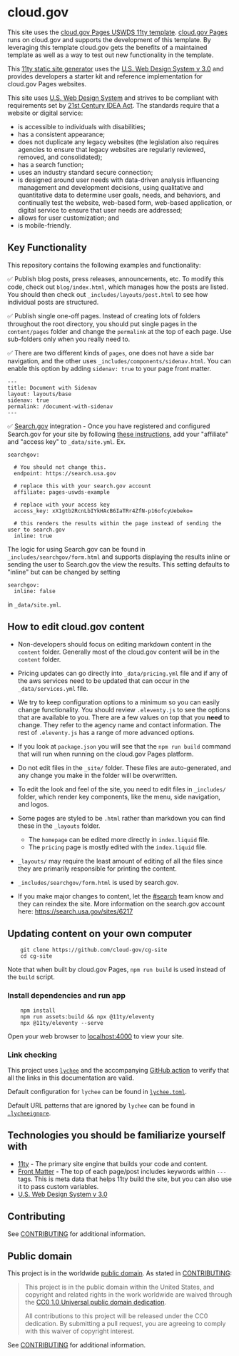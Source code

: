 # cloud.gov

This site uses the [cloud.gov Pages USWDS 11ty template](https://github.com/cloud-gov/pages-uswds-11ty). [cloud.gov Pages](https://cloud.gov/pages/) runs on cloud.gov and supports the development of this template. By leveraging this template cloud.gov gets the benefits of a maintained template as well as a way to test out new functionality in the template.

This [11ty static site generator](https://www.11ty.dev/) uses the [U.S. Web Design System v 3.0](https://designsystem.digital.gov/) and provides developers a starter kit and reference implementation for cloud.gov Pages websites.

This site uses [U.S. Web Design System](https://designsystem.digital.gov/) and strives to be compliant with requirements set by [21st Century IDEA Act](https://designsystem.digital.gov/website-standards/). The standards require that a website or digital service:

- is accessible to individuals with disabilities;
- has a consistent appearance;
- does not duplicate any legacy websites (the legislation also requires agencies to ensure that legacy websites are regularly reviewed, removed, and consolidated);
- has a search function;
- uses an industry standard secure connection;
- is designed around user needs with data-driven analysis influencing management and development decisions, using qualitative and quantitative data to determine user goals, needs, and behaviors, and continually test the website, web-based form, web-based application, or digital service to ensure that user needs are addressed;
- allows for user customization; and
- is mobile-friendly.

## Key Functionality

This repository contains the following examples and functionality:

✅ Publish blog posts, press releases, announcements, etc. To modify this code, check out `blog/index.html`, which manages how the posts are listed. You should then check out `_includes/layouts/post.html` to see how individual posts are structured.

✅ Publish single one-off pages. Instead of creating lots of folders throughout the root directory, you should put single pages in the `content/pages` folder and change the `permalink` at the top of each page. Use sub-folders only when you really need to.

✅ There are two different kinds of `pages`, one does not have a side bar navigation, and the other uses `_includes/components/sidenav.html`. You can enable this option by adding `sidenav: true` to your page front matter.

```
---
title: Document with Sidenav
layout: layouts/base
sidenav: true
permalink: /document-with-sidenav
---
```

✅ [Search.gov](https://search.gov) integration - Once you have registered and configured Search.gov for your site by following [these instructions](https://cloud.gov/pages/documentation/search/), add your "affiliate" and "access key" to `_data/site.yml`. Ex.

```
searchgov:

  # You should not change this.
  endpoint: https://search.usa.gov

  # replace this with your search.gov account
  affiliate: pages-uswds-example

  # replace with your access key
  access_key: xX1gtb2RcnLbIYkHAcB6IaTRr4ZfN-p16ofcyUebeko=

  # this renders the results within the page instead of sending the user to search.gov
  inline: true
```

The logic for using Search.gov can be found in `_includes/searchgov/form.html` and supports displaying the results inline or sending the user to Search.gov the view the results. This setting defaults to "inline" but can be changed by setting
```
searchgov:
  inline: false
```
in `_data/site.yml`.

## How to edit cloud.gov content

- Non-developers should focus on editing markdown content in the `content` folder. Generally most of the cloud.gov content will be in the `content` folder.

- Pricing updates can go directly into `_data/pricing.yml` file and if any of the aws services need to be updated that can occur in the `_data/services.yml` file.

- We try to keep configuration options to a minimum so you can easily change functionality. You should review `.eleventy.js` to see the options that are available to you. There are a few values on top that you **need** to change. They refer to the agency name and contact information. The rest of `.eleventy.js` has a range of more advanced options.

- If you look at `package.json` you will see that the `npm run build` command that will run when running on the cloud.gov Pages platform.

- Do not edit files in the `_site/` folder. These files are auto-generated, and any change you make in the folder will be overwritten.

- To edit the look and feel of the site, you need to edit files in `_includes/` folder, which render key components, like the menu, side navigation, and logos.

- Some pages are styled to be `.html` rather than markdown you can find these in the `_layouts` folder.

  - The `homepage` can be edited more directly in `index.liquid` file.
  - The `pricing` page is mostly edited with the `index.liquid` file.

- `_layouts/` may require the least amount of editing of all the files since they are primarily responsible for printing the content.

- `_includes/searchgov/form.html` is used by search.gov.

- If you make major changes to content, let the [#search](https://gsa-tts.slack.com/archives/C33CZQG2D) team know and they can reindex the site. More information on the search.gov account here: https://search.usa.gov/sites/6217

## Updating content on your own computer

```shell
    git clone https://github.com/cloud-gov/cg-site
    cd cg-site
```

Note that when built by cloud.gov Pages, `npm run build` is used instead of the
`build` script.

### Install dependencies and run app

```shell
    npm install
    npm run assets:build && npx @11ty/eleventy
    npx @11ty/eleventy --serve
```

Open your web browser to [localhost:4000](http://localhost:4000/) to view your
site.

### Link checking

This project uses [`lychee`](https://github.com/lycheeverse/lychee) and the accompanying [GitHub action](https://github.com/lycheeverse/lychee-action) to verify that all the links in this documentation are valid.

Default configuration for `lychee` can be found in [`lychee.toml`](./lychee.toml).

Default URL patterns that are ignored by `lychee` can be found in [`.lycheeignore`](./.lycheeignore).

<!-- #### Running locally

First, install `lychee`:

```shell
brew install lychee
```

To run `lychee` locally, use the `link-checker` npm script:

```shell
# can use any globbing pattern or filepath
GITHUB_TOKEN=<your-github-token> npm run link-checker -- ./_site/**/*.html
```

You can also use multiple patterns/filepaths:

```shell
GITHUB_TOKEN=<your-github-token> npm run link-checker -- ./*.md ./_site/**/*.html
```

Including a `GITHUB_TOKEN` environment variable will reduce the number of 429 responses returned by GitHub, since
by default GitHub throttles requests without a token.

When you run this script, results from the `lychee` link scan will be generated in `lychee-out.md` so that you can
review and address any errors. -->

## Technologies you should be familiarize yourself with

- [11ty](https://www.11ty.dev/) - The primary site engine that builds your code and content.
- [Front Matter](https://www.11ty.dev/docs/data-frontmatter/) - The top of each page/post includes keywords within `---` tags. This is meta data that helps 11ty build the site, but you can also use it to pass custom variables.
- [U.S. Web Design System v 3.0](https://designsystem.digital.gov/)

## Contributing

See [CONTRIBUTING](CONTRIBUTING.md) for additional information.

## Public domain

This project is in the worldwide [public domain](LICENSE.md). As stated in [CONTRIBUTING](CONTRIBUTING.md):

> This project is in the public domain within the United States, and copyright
> and related rights in the work worldwide are waived through the [CC0 1.0
> Universal public domain dedication](https://creativecommons.org/publicdomain/zero/1.0/).
>
> All contributions to this project will be released under the CC0 dedication.
> By submitting a pull request, you are agreeing to comply with this waiver of
> copyright interest.

See [CONTRIBUTING](CONTRIBUTING.md) for additional information.
